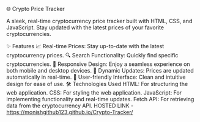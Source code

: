 🌐 Crypto Price Tracker

A sleek, real-time cryptocurrency price tracker built with HTML, CSS, and JavaScript. Stay updated with the latest prices of your favorite cryptocurrencies.

✨ Features
📈 Real-time Prices: Stay up-to-date with the latest cryptocurrency prices.
🔍 Search Functionality: Quickly find specific cryptocurrencies.
📱 Responsive Design: Enjoy a seamless experience on both mobile and desktop devices.
🔄 Dynamic Updates: Prices are updated automatically in real-time.
🎨 User-friendly Interface: Clean and intuitive design for ease of use.
🛠️ Technologies Used
HTML: For structuring the web application.
CSS: For styling the web application.
JavaScript: For implementing functionality and real-time updates.
Fetch API: For retrieving data from the cryptocurrency API.
HOSTED LINK -https://monishgithub123.github.io/Crypto-Tracker/

